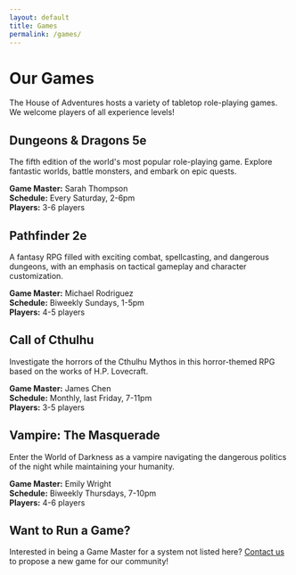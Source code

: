 ```yaml
---
layout: default
title: Games
permalink: /games/
---
```


# Our Games

The House of Adventures hosts a variety of tabletop role-playing games. We welcome players of all experience levels!

## Dungeons & Dragons 5e

The fifth edition of the world's most popular role-playing game. Explore fantastic worlds, battle monsters, and embark on epic quests.

**Game Master:** Sarah Thompson  
**Schedule:** Every Saturday, 2-6pm  
**Players:** 3-6 players

## Pathfinder 2e

A fantasy RPG filled with exciting combat, spellcasting, and dangerous dungeons, with an emphasis on tactical gameplay and character customization.

**Game Master:** Michael Rodriguez  
**Schedule:** Biweekly Sundays, 1-5pm  
**Players:** 4-5 players

## Call of Cthulhu

Investigate the horrors of the Cthulhu Mythos in this horror-themed RPG based on the works of H.P. Lovecraft.

**Game Master:** James Chen  
**Schedule:** Monthly, last Friday, 7-11pm  
**Players:** 3-5 players

## Vampire: The Masquerade

Enter the World of Darkness as a vampire navigating the dangerous politics of the night while maintaining your humanity.

**Game Master:** Emily Wright  
**Schedule:** Biweekly Thursdays, 7-10pm  
**Players:** 4-6 players

## Want to Run a Game?

Interested in being a Game Master for a system not listed here? [Contact us](/contact) to propose a new game for our community!